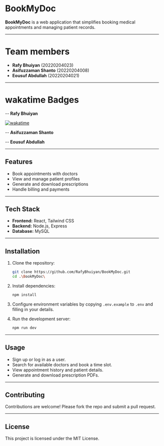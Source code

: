 # BookMyDoc

**BookMyDoc** is a web application that simplifies booking medical appointments and managing patient records.

---
# Team members
 - **Rafy Bhuiyan** (20220204023)
 - **Asifuzzaman Shanto** (20220204008)
 - **Eousuf Abdullah** (20220204021)
---
# wakatime Badges
-- **Rafy Bhuiyan**

[![wakatime](https://wakatime.com/badge/user/fcea2923-047d-4b59-8b66-6e342e0673aa/project/ab70b96f-2698-4f2c-8ff3-d9eeb5463f88.svg)](https://wakatime.com/badge/user/fcea2923-047d-4b59-8b66-6e342e0673aa/project/ab70b96f-2698-4f2c-8ff3-d9eeb5463f88)

-- **Asifuzzaman Shanto**


-- **Eousuf Abdullah**


---
## Features

* Book appointments with doctors
* View and manage patient profiles
* Generate and download prescriptions
* Handle billing and payments

---

## Tech Stack

* **Frontend:** React, Tailwind CSS
* **Backend:** Node.js, Express
* **Database:** MySQL

---

## Installation

1. Clone the repository:

   ```bash
   git clone https://github.com/RafyBhuiyan/BookMyDoc.git
   cd .\BookMyDoc\
   ```
2. Install dependencies:

   ```bash
   npm install
   ```
3. Configure environment variables by copying `.env.example` to `.env` and filling in your details.
4. Run the development server:

   ```bash
   npm run dev
   ```


---

## Usage

* Sign up or log in as a user.
* Search for available doctors and book a time slot.
* View appointment history and patient details.
* Generate and download prescription PDFs.

---

## Contributing

Contributions are welcome! Please fork the repo and submit a pull request.

---

## License

This project is licensed under the MIT License.

